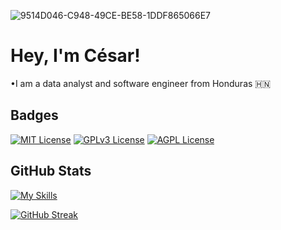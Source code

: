 ![9514D046-C948-49CE-BE58-1DDF865066E7](https://github.com/user-attachments/assets/bd90a6f5-411a-44cb-b174-20f7ec8c558e)


# Hey, I'm César!

•I am a data analyst and software engineer from Honduras 🇭🇳

## Badges


[![MIT License](https://img.shields.io/badge/License-MIT-green.svg)](https://choosealicense.com/licenses/mit/)
[![GPLv3 License](https://img.shields.io/badge/License-GPL%20v3-yellow.svg)](https://opensource.org/licenses/)
[![AGPL License](https://img.shields.io/badge/license-AGPL-blue.svg)](http://www.gnu.org/licenses/agpl-3.0)



## GitHub Stats

[![My Skills](https://skillicons.dev/icons?i=js,html,css,typescript,react,vue,ruby,php,python)](https://skillicons.dev)



[![GitHub Streak](https://github-readme-streak-stats.herokuapp.com?user=jungji777&theme=react)](https://git.io/streak-stats)
